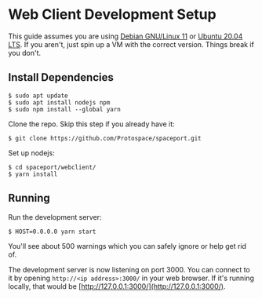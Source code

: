 # Web Client Development Setup

This guide assumes you are using [Debian GNU/Linux 11](https://cdimage.debian.org/cdimage/unofficial/non-free/images-including-firmware/archive/11.2.0+nonfree/amd64/iso-cd/firmware-11.2.0-amd64-netinst.iso) or [Ubuntu 20.04 LTS](https://releases.ubuntu.com/20.04/). If you
aren't, just spin up a VM with the correct version. Things break if you don't.

## Install Dependencies

```
$ sudo apt update
$ sudo apt install nodejs npm
$ sudo npm install --global yarn
```

Clone the repo. Skip this step if you already have it:

```
$ git clone https://github.com/Protospace/spaceport.git
```

Set up nodejs:

```
$ cd spaceport/webclient/
$ yarn install
```

## Running

Run the development server:

```
$ HOST=0.0.0.0 yarn start
```

You'll see about 500 warnings which you can safely ignore or help get rid of.

The development server is now listening on port 3000. You can connect to it by
opening `http://<ip address>:3000/` in your web browser. If it's running
locally, that would be [http://127.0.0.1:3000/](http://127.0.0.1:3000/).
